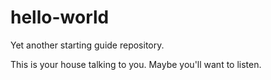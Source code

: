 # hello-world
Yet another starting guide repository.

This is your house talking to you.
Maybe you'll want to listen.
